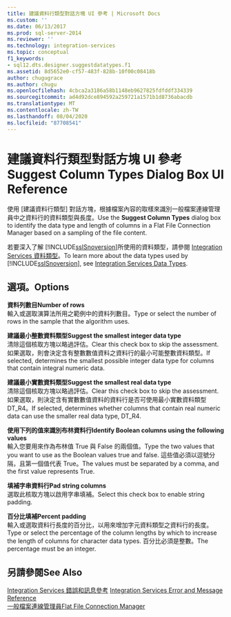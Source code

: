 ```yaml
---
title: 建議資料行類型對話方塊 UI 參考 | Microsoft Docs
ms.custom: ''
ms.date: 06/13/2017
ms.prod: sql-server-2014
ms.reviewer: ''
ms.technology: integration-services
ms.topic: conceptual
f1_keywords:
- sql12.dts.designer.suggestdatatypes.f1
ms.assetid: 8d5652e0-cf57-483f-828b-10f00c08418b
author: chugugrace
ms.author: chugu
ms.openlocfilehash: 4cbca2a3186a58b1148eb9627825fdfddf334339
ms.sourcegitcommit: ad4d92dce894592a259721a1571b1d8736abacdb
ms.translationtype: MT
ms.contentlocale: zh-TW
ms.lasthandoff: 08/04/2020
ms.locfileid: "87708541"
---
```

# <a name="suggest-column-types-dialog-box-ui-reference"></a><span data-ttu-id="0ff0d-102">建議資料行類型對話方塊 UI 參考</span><span class="sxs-lookup"><span data-stu-id="0ff0d-102">Suggest Column Types Dialog Box UI Reference</span></span>
  <span data-ttu-id="0ff0d-103">使用 [建議資料行類型]  對話方塊，根據檔案內容的取樣來識別一般檔案連線管理員中之資料行的資料類型與長度。</span><span class="sxs-lookup"><span data-stu-id="0ff0d-103">Use the **Suggest Column Types** dialog box to identify the data type and length of columns in a Flat File Connection Manager based on a sampling of the file content.</span></span>  
  
 <span data-ttu-id="0ff0d-104">若要深入了解 [!INCLUDE[ssISnoversion](../../includes/ssisnoversion-md.md)]所使用的資料類型，請參閱 [Integration Services 資料類型](../data-flow/integration-services-data-types.md)。</span><span class="sxs-lookup"><span data-stu-id="0ff0d-104">To learn more about the data types used by [!INCLUDE[ssISnoversion](../../includes/ssisnoversion-md.md)], see [Integration Services Data Types](../data-flow/integration-services-data-types.md).</span></span>  
  
## <a name="options"></a><span data-ttu-id="0ff0d-105">選項。</span><span class="sxs-lookup"><span data-stu-id="0ff0d-105">Options</span></span>  
 <span data-ttu-id="0ff0d-106">**資料列數目**</span><span class="sxs-lookup"><span data-stu-id="0ff0d-106">**Number of rows**</span></span>  
 <span data-ttu-id="0ff0d-107">輸入或選取演算法所用之範例中的資料列數目。</span><span class="sxs-lookup"><span data-stu-id="0ff0d-107">Type or select the number of rows in the sample that the algorithm uses.</span></span>  
  
 <span data-ttu-id="0ff0d-108">**建議最小整數資料類型**</span><span class="sxs-lookup"><span data-stu-id="0ff0d-108">**Suggest the smallest integer data type**</span></span>  
 <span data-ttu-id="0ff0d-109">清除這個核取方塊以略過評估。</span><span class="sxs-lookup"><span data-stu-id="0ff0d-109">Clear this check box to skip the assessment.</span></span> <span data-ttu-id="0ff0d-110">如果選取，則會決定含有整數數值資料之資料行的最小可能整數資料類型。</span><span class="sxs-lookup"><span data-stu-id="0ff0d-110">If selected, determines the smallest possible integer data type for columns that contain integral numeric data.</span></span>  
  
 <span data-ttu-id="0ff0d-111">**建議最小實數資料類型**</span><span class="sxs-lookup"><span data-stu-id="0ff0d-111">**Suggest the smallest real data type**</span></span>  
 <span data-ttu-id="0ff0d-112">清除這個核取方塊以略過評估。</span><span class="sxs-lookup"><span data-stu-id="0ff0d-112">Clear this check box to skip the assessment.</span></span> <span data-ttu-id="0ff0d-113">如果選取，則決定含有實數數值資料的資料行是否可使用最小實數資料類型 DT_R4。</span><span class="sxs-lookup"><span data-stu-id="0ff0d-113">If selected, determines whether columns that contain real numeric data can use the smaller real data type, DT_R4.</span></span>  
  
 <span data-ttu-id="0ff0d-114">**使用下列的值來識別布林資料行**</span><span class="sxs-lookup"><span data-stu-id="0ff0d-114">**Identify Boolean columns using the following values**</span></span>  
 <span data-ttu-id="0ff0d-115">輸入您要用來作為布林值 True 與 False 的兩個值。</span><span class="sxs-lookup"><span data-stu-id="0ff0d-115">Type the two values that you want to use as the Boolean values true and false.</span></span> <span data-ttu-id="0ff0d-116">這些值必須以逗號分隔，且第一個值代表 True。</span><span class="sxs-lookup"><span data-stu-id="0ff0d-116">The values must be separated by a comma, and the first value represents True.</span></span>  
  
 <span data-ttu-id="0ff0d-117">**填補字串資料行**</span><span class="sxs-lookup"><span data-stu-id="0ff0d-117">**Pad string columns**</span></span>  
 <span data-ttu-id="0ff0d-118">選取此核取方塊以啟用字串填補。</span><span class="sxs-lookup"><span data-stu-id="0ff0d-118">Select this check box to enable string padding.</span></span>  
  
 <span data-ttu-id="0ff0d-119">**百分比填補**</span><span class="sxs-lookup"><span data-stu-id="0ff0d-119">**Percent padding**</span></span>  
 <span data-ttu-id="0ff0d-120">輸入或選取資料行長度的百分比，以用來增加字元資料類型之資料行的長度。</span><span class="sxs-lookup"><span data-stu-id="0ff0d-120">Type or select the percentage of the column lengths by which to increase the length of columns for character data types.</span></span> <span data-ttu-id="0ff0d-121">百分比必須是整數。</span><span class="sxs-lookup"><span data-stu-id="0ff0d-121">The percentage must be an integer.</span></span>  
  
## <a name="see-also"></a><span data-ttu-id="0ff0d-122">另請參閱</span><span class="sxs-lookup"><span data-stu-id="0ff0d-122">See Also</span></span>  
 <span data-ttu-id="0ff0d-123">[Integration Services 錯誤和訊息參考](../integration-services-error-and-message-reference.md) </span><span class="sxs-lookup"><span data-stu-id="0ff0d-123">[Integration Services Error and Message Reference](../integration-services-error-and-message-reference.md) </span></span>  
 [<span data-ttu-id="0ff0d-124">一般檔案連線管理員</span><span class="sxs-lookup"><span data-stu-id="0ff0d-124">Flat File Connection Manager</span></span>](file-connection-manager.md)  
  
  
